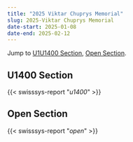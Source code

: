 ```yaml
---
title: "2025 Viktar Chuprys Memorial"
slug: 2025-Viktar Chuprys Memorial
date-start: 2025-01-08
date-end: 2025-02-12
---
```


Jump to [U1U1400 Section](#u1400-section),
[Open Section](#open-section).

## U1400 Section
{{< swisssys-report "*u1400*" >}}

## Open Section
{{< swisssys-report "*open*" >}}

    